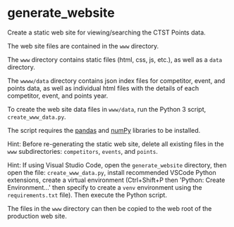 # generate_website

Create a static web site for viewing/searching the CTST Points data.

The web site files are contained in the `www` directory.

The `www` directory contains static files (html, css, js, etc.), as well as a `data` directory.

The `wwww/data` directory contains json index files for competitor, event, and points data,
as well as individual html files with the details of each competitor, event, and points year.

To create the web site data files in `www/data`, run the Python 3 script, `create_www_data.py`.

The script requires the [pandas](https://pandas.pydata.org/) and [numPy](https://numpy.org/) libraries to be installed.

Hint: Before re-generating the static web site, delete all existing files in the `www` subdirectories:
`competitors`, `events`, and `points`.

Hint: If using Visual Studio Code, open the `generate_website` directory, then open the file: `create_www_data.py`,
install recommended VSCode Python extensions,
create a virtual environment (Ctrl+Shift+P then 'Python: Create Environment...' then specify to create a `venv` environment
using the `requirements.txt` file). Then execute the Python script.

The files in the `www` directory can then be copied to the web root of the production web site.
